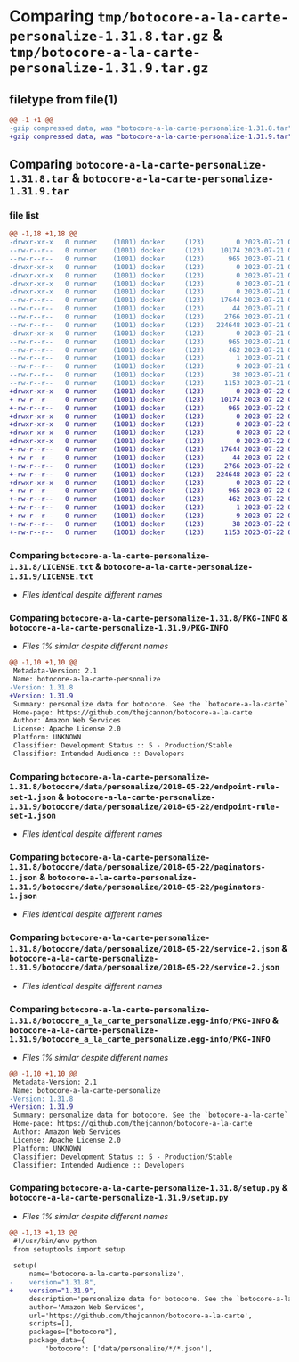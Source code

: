 # Comparing `tmp/botocore-a-la-carte-personalize-1.31.8.tar.gz` & `tmp/botocore-a-la-carte-personalize-1.31.9.tar.gz`

## filetype from file(1)

```diff
@@ -1 +1 @@
-gzip compressed data, was "botocore-a-la-carte-personalize-1.31.8.tar", last modified: Fri Jul 21 01:21:43 2023, max compression
+gzip compressed data, was "botocore-a-la-carte-personalize-1.31.9.tar", last modified: Sat Jul 22 01:20:44 2023, max compression
```

## Comparing `botocore-a-la-carte-personalize-1.31.8.tar` & `botocore-a-la-carte-personalize-1.31.9.tar`

### file list

```diff
@@ -1,18 +1,18 @@
-drwxr-xr-x   0 runner    (1001) docker     (123)        0 2023-07-21 01:21:43.019325 botocore-a-la-carte-personalize-1.31.8/
--rw-r--r--   0 runner    (1001) docker     (123)    10174 2023-07-21 01:21:42.000000 botocore-a-la-carte-personalize-1.31.8/LICENSE.txt
--rw-r--r--   0 runner    (1001) docker     (123)      965 2023-07-21 01:21:43.019325 botocore-a-la-carte-personalize-1.31.8/PKG-INFO
-drwxr-xr-x   0 runner    (1001) docker     (123)        0 2023-07-21 01:21:43.019325 botocore-a-la-carte-personalize-1.31.8/botocore/
-drwxr-xr-x   0 runner    (1001) docker     (123)        0 2023-07-21 01:21:43.019325 botocore-a-la-carte-personalize-1.31.8/botocore/data/
-drwxr-xr-x   0 runner    (1001) docker     (123)        0 2023-07-21 01:21:43.019325 botocore-a-la-carte-personalize-1.31.8/botocore/data/personalize/
-drwxr-xr-x   0 runner    (1001) docker     (123)        0 2023-07-21 01:21:43.019325 botocore-a-la-carte-personalize-1.31.8/botocore/data/personalize/2018-05-22/
--rw-r--r--   0 runner    (1001) docker     (123)    17644 2023-07-21 01:21:06.000000 botocore-a-la-carte-personalize-1.31.8/botocore/data/personalize/2018-05-22/endpoint-rule-set-1.json
--rw-r--r--   0 runner    (1001) docker     (123)       44 2023-07-21 01:21:06.000000 botocore-a-la-carte-personalize-1.31.8/botocore/data/personalize/2018-05-22/examples-1.json
--rw-r--r--   0 runner    (1001) docker     (123)     2766 2023-07-21 01:21:06.000000 botocore-a-la-carte-personalize-1.31.8/botocore/data/personalize/2018-05-22/paginators-1.json
--rw-r--r--   0 runner    (1001) docker     (123)   224648 2023-07-21 01:21:06.000000 botocore-a-la-carte-personalize-1.31.8/botocore/data/personalize/2018-05-22/service-2.json
-drwxr-xr-x   0 runner    (1001) docker     (123)        0 2023-07-21 01:21:43.019325 botocore-a-la-carte-personalize-1.31.8/botocore_a_la_carte_personalize.egg-info/
--rw-r--r--   0 runner    (1001) docker     (123)      965 2023-07-21 01:21:42.000000 botocore-a-la-carte-personalize-1.31.8/botocore_a_la_carte_personalize.egg-info/PKG-INFO
--rw-r--r--   0 runner    (1001) docker     (123)      462 2023-07-21 01:21:42.000000 botocore-a-la-carte-personalize-1.31.8/botocore_a_la_carte_personalize.egg-info/SOURCES.txt
--rw-r--r--   0 runner    (1001) docker     (123)        1 2023-07-21 01:21:42.000000 botocore-a-la-carte-personalize-1.31.8/botocore_a_la_carte_personalize.egg-info/dependency_links.txt
--rw-r--r--   0 runner    (1001) docker     (123)        9 2023-07-21 01:21:42.000000 botocore-a-la-carte-personalize-1.31.8/botocore_a_la_carte_personalize.egg-info/top_level.txt
--rw-r--r--   0 runner    (1001) docker     (123)       38 2023-07-21 01:21:43.019325 botocore-a-la-carte-personalize-1.31.8/setup.cfg
--rw-r--r--   0 runner    (1001) docker     (123)     1153 2023-07-21 01:21:42.000000 botocore-a-la-carte-personalize-1.31.8/setup.py
+drwxr-xr-x   0 runner    (1001) docker     (123)        0 2023-07-22 01:20:44.625221 botocore-a-la-carte-personalize-1.31.9/
+-rw-r--r--   0 runner    (1001) docker     (123)    10174 2023-07-22 01:20:44.000000 botocore-a-la-carte-personalize-1.31.9/LICENSE.txt
+-rw-r--r--   0 runner    (1001) docker     (123)      965 2023-07-22 01:20:44.625221 botocore-a-la-carte-personalize-1.31.9/PKG-INFO
+drwxr-xr-x   0 runner    (1001) docker     (123)        0 2023-07-22 01:20:44.621221 botocore-a-la-carte-personalize-1.31.9/botocore/
+drwxr-xr-x   0 runner    (1001) docker     (123)        0 2023-07-22 01:20:44.621221 botocore-a-la-carte-personalize-1.31.9/botocore/data/
+drwxr-xr-x   0 runner    (1001) docker     (123)        0 2023-07-22 01:20:44.621221 botocore-a-la-carte-personalize-1.31.9/botocore/data/personalize/
+drwxr-xr-x   0 runner    (1001) docker     (123)        0 2023-07-22 01:20:44.621221 botocore-a-la-carte-personalize-1.31.9/botocore/data/personalize/2018-05-22/
+-rw-r--r--   0 runner    (1001) docker     (123)    17644 2023-07-22 01:20:09.000000 botocore-a-la-carte-personalize-1.31.9/botocore/data/personalize/2018-05-22/endpoint-rule-set-1.json
+-rw-r--r--   0 runner    (1001) docker     (123)       44 2023-07-22 01:20:09.000000 botocore-a-la-carte-personalize-1.31.9/botocore/data/personalize/2018-05-22/examples-1.json
+-rw-r--r--   0 runner    (1001) docker     (123)     2766 2023-07-22 01:20:09.000000 botocore-a-la-carte-personalize-1.31.9/botocore/data/personalize/2018-05-22/paginators-1.json
+-rw-r--r--   0 runner    (1001) docker     (123)   224648 2023-07-22 01:20:09.000000 botocore-a-la-carte-personalize-1.31.9/botocore/data/personalize/2018-05-22/service-2.json
+drwxr-xr-x   0 runner    (1001) docker     (123)        0 2023-07-22 01:20:44.625221 botocore-a-la-carte-personalize-1.31.9/botocore_a_la_carte_personalize.egg-info/
+-rw-r--r--   0 runner    (1001) docker     (123)      965 2023-07-22 01:20:44.000000 botocore-a-la-carte-personalize-1.31.9/botocore_a_la_carte_personalize.egg-info/PKG-INFO
+-rw-r--r--   0 runner    (1001) docker     (123)      462 2023-07-22 01:20:44.000000 botocore-a-la-carte-personalize-1.31.9/botocore_a_la_carte_personalize.egg-info/SOURCES.txt
+-rw-r--r--   0 runner    (1001) docker     (123)        1 2023-07-22 01:20:44.000000 botocore-a-la-carte-personalize-1.31.9/botocore_a_la_carte_personalize.egg-info/dependency_links.txt
+-rw-r--r--   0 runner    (1001) docker     (123)        9 2023-07-22 01:20:44.000000 botocore-a-la-carte-personalize-1.31.9/botocore_a_la_carte_personalize.egg-info/top_level.txt
+-rw-r--r--   0 runner    (1001) docker     (123)       38 2023-07-22 01:20:44.625221 botocore-a-la-carte-personalize-1.31.9/setup.cfg
+-rw-r--r--   0 runner    (1001) docker     (123)     1153 2023-07-22 01:20:44.000000 botocore-a-la-carte-personalize-1.31.9/setup.py
```

### Comparing `botocore-a-la-carte-personalize-1.31.8/LICENSE.txt` & `botocore-a-la-carte-personalize-1.31.9/LICENSE.txt`

 * *Files identical despite different names*

### Comparing `botocore-a-la-carte-personalize-1.31.8/PKG-INFO` & `botocore-a-la-carte-personalize-1.31.9/PKG-INFO`

 * *Files 1% similar despite different names*

```diff
@@ -1,10 +1,10 @@
 Metadata-Version: 2.1
 Name: botocore-a-la-carte-personalize
-Version: 1.31.8
+Version: 1.31.9
 Summary: personalize data for botocore. See the `botocore-a-la-carte` package for more info.
 Home-page: https://github.com/thejcannon/botocore-a-la-carte
 Author: Amazon Web Services
 License: Apache License 2.0
 Platform: UNKNOWN
 Classifier: Development Status :: 5 - Production/Stable
 Classifier: Intended Audience :: Developers
```

### Comparing `botocore-a-la-carte-personalize-1.31.8/botocore/data/personalize/2018-05-22/endpoint-rule-set-1.json` & `botocore-a-la-carte-personalize-1.31.9/botocore/data/personalize/2018-05-22/endpoint-rule-set-1.json`

 * *Files identical despite different names*

### Comparing `botocore-a-la-carte-personalize-1.31.8/botocore/data/personalize/2018-05-22/paginators-1.json` & `botocore-a-la-carte-personalize-1.31.9/botocore/data/personalize/2018-05-22/paginators-1.json`

 * *Files identical despite different names*

### Comparing `botocore-a-la-carte-personalize-1.31.8/botocore/data/personalize/2018-05-22/service-2.json` & `botocore-a-la-carte-personalize-1.31.9/botocore/data/personalize/2018-05-22/service-2.json`

 * *Files identical despite different names*

### Comparing `botocore-a-la-carte-personalize-1.31.8/botocore_a_la_carte_personalize.egg-info/PKG-INFO` & `botocore-a-la-carte-personalize-1.31.9/botocore_a_la_carte_personalize.egg-info/PKG-INFO`

 * *Files 1% similar despite different names*

```diff
@@ -1,10 +1,10 @@
 Metadata-Version: 2.1
 Name: botocore-a-la-carte-personalize
-Version: 1.31.8
+Version: 1.31.9
 Summary: personalize data for botocore. See the `botocore-a-la-carte` package for more info.
 Home-page: https://github.com/thejcannon/botocore-a-la-carte
 Author: Amazon Web Services
 License: Apache License 2.0
 Platform: UNKNOWN
 Classifier: Development Status :: 5 - Production/Stable
 Classifier: Intended Audience :: Developers
```

### Comparing `botocore-a-la-carte-personalize-1.31.8/setup.py` & `botocore-a-la-carte-personalize-1.31.9/setup.py`

 * *Files 1% similar despite different names*

```diff
@@ -1,13 +1,13 @@
 #!/usr/bin/env python
 from setuptools import setup
 
 setup(
     name='botocore-a-la-carte-personalize',
-    version="1.31.8",
+    version="1.31.9",
     description='personalize data for botocore. See the `botocore-a-la-carte` package for more info.',
     author='Amazon Web Services',
     url='https://github.com/thejcannon/botocore-a-la-carte',
     scripts=[],
     packages=["botocore"],
     package_data={
         'botocore': ['data/personalize/*/*.json'],
```

